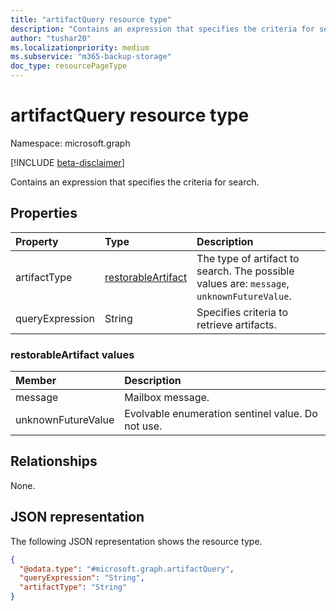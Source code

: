 ```yaml
---
title: "artifactQuery resource type"
description: "Contains an expression that specifies the criteria for search."
author: "tushar20"
ms.localizationpriority: medium
ms.subservice: "m365-backup-storage"
doc_type: resourcePageType
---
```


# artifactQuery resource type

Namespace: microsoft.graph

[!INCLUDE [beta-disclaimer](../../includes/beta-disclaimer.md)]

Contains an expression that specifies the criteria for search.

## Properties
|Property|Type|Description|
|:---|:---|:---|
|artifactType|[restorableArtifact](../resources/artifactquery.md#restorableartifact-values)|The type of artifact to search. The possible values are: `message`, `unknownFutureValue`.|
|queryExpression|String|Specifies criteria to retrieve artifacts.|

### restorableArtifact values

|Member | Description |
|:------|:------------|
|message | Mailbox message.|
|unknownFutureValue | Evolvable enumeration sentinel value. Do not use.|

## Relationships
None.

## JSON representation
The following JSON representation shows the resource type.
<!-- {
  "blockType": "resource",
  "@odata.type": "microsoft.graph.artifactQuery"
}
-->
``` json
{
  "@odata.type": "#microsoft.graph.artifactQuery",
  "queryExpression": "String",
  "artifactType": "String"
}
```

